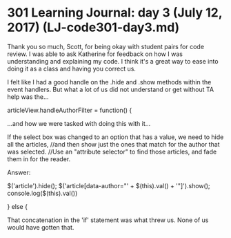 # 301 Learning Journal: day 3 (July 12, 2017) (LJ-code301-day3.md)

Thank you so much, Scott, for being okay with student pairs for code review. I was able to ask Katherine for feedback on how I was understanding and explaining my code. I think it's a great way to ease into doing it as a class and having you correct us.

I felt like I had a good handle on the .hide and .show methods within the event handlers. But what a lot of us did not understand or get without TA help was the...

articleView.handleAuthorFilter = function() {

...and how we were tasked with doing this with it...

If the select box was changed to an option that has a value, we need to hide all the articles,
//and then show just the ones that match for the author that was selected.
//Use an "attribute selector" to find those articles, and fade them in for the reader.

Answer:

$('article').hide();
$('article[data-author="' + $(this).val() + '"]').show();
console.log($(this).val())

} else {

That concatenation in the 'if' statement was what threw us. None of us would have gotten that.
